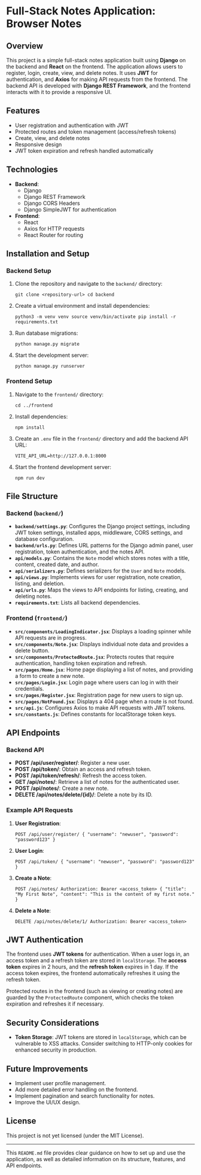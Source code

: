 # Full-Stack Notes Application: Browser Notes

## Overview

This project is a simple full-stack notes application built using **Django** on the backend and **React** on the frontend. The application allows users to register, login, create, view, and delete notes. It uses **JWT** for authentication, and **Axios** for making API requests from the frontend. The backend API is developed with **Django REST Framework**, and the frontend interacts with it to provide a responsive UI.

## Features

-   User registration and authentication with JWT
-   Protected routes and token management (access/refresh tokens)
-   Create, view, and delete notes
-   Responsive design
-   JWT token expiration and refresh handled automatically

## Technologies

-   **Backend**:
    -   Django
    -   Django REST Framework
    -   Django CORS Headers
    -   Django SimpleJWT for authentication
-   **Frontend**:
    -   React
    -   Axios for HTTP requests
    -   React Router for routing

## Installation and Setup

### Backend Setup

1.  Clone the repository and navigate to the `backend/` directory:
    
    `git clone <repository-url>
    cd backend` 
    
2.  Create a virtual environment and install dependencies:
    
    `python3 -m venv venv
    source venv/bin/activate
    pip install -r requirements.txt` 
    
3.  Run database migrations:
    
    `python manage.py migrate` 
    
4.  Start the development server:
    
    `python manage.py runserver` 
    

### Frontend Setup

1.  Navigate to the `frontend/` directory:
    
    `cd ../frontend` 
    
2.  Install dependencies:
    
    `npm install` 
    
3.  Create an `.env` file in the `frontend/` directory and add the backend API URL:
    
    `VITE_API_URL=http://127.0.0.1:8000` 
    
4.  Start the frontend development server:
    
    `npm run dev` 
    

## File Structure

### Backend (`backend/`)

-   **`backend/settings.py`**: Configures the Django project settings, including JWT token settings, installed apps, middleware, CORS settings, and database configuration.
-   **`backend/urls.py`**: Defines URL patterns for the Django admin panel, user registration, token authentication, and the notes API.
-   **`api/models.py`**: Contains the `Note` model which stores notes with a title, content, created date, and author.
-   **`api/serializers.py`**: Defines serializers for the `User` and `Note` models.
-   **`api/views.py`**: Implements views for user registration, note creation, listing, and deletion.
-   **`api/urls.py`**: Maps the views to API endpoints for listing, creating, and deleting notes.
-   **`requirements.txt`**: Lists all backend dependencies.

### Frontend (`frontend/`)

-   **`src/components/LoadingIndicator.jsx`**: Displays a loading spinner while API requests are in progress.
-   **`src/components/Note.jsx`**: Displays individual note data and provides a delete button.
-   **`src/components/ProtectedRoute.jsx`**: Protects routes that require authentication, handling token expiration and refresh.
-   **`src/pages/Home.jsx`**: Home page displaying a list of notes, and providing a form to create a new note.
-   **`src/pages/Login.jsx`**: Login page where users can log in with their credentials.
-   **`src/pages/Register.jsx`**: Registration page for new users to sign up.
-   **`src/pages/NotFound.jsx`**: Displays a 404 page when a route is not found.
-   **`src/api.js`**: Configures Axios to make API requests with JWT tokens.
-   **`src/constants.js`**: Defines constants for localStorage token keys.

## API Endpoints

### Backend API

-   **POST /api/user/register/**: Register a new user.
-   **POST /api/token/**: Obtain an access and refresh token.
-   **POST /api/token/refresh/**: Refresh the access token.
-   **GET /api/notes/**: Retrieve a list of notes for the authenticated user.
-   **POST /api/notes/**: Create a new note.
-   **DELETE /api/notes/delete/{id}/**: Delete a note by its ID.

### Example API Requests

1.  **User Registration**:
    
    `POST /api/user/register/
    {
      "username": "newuser",
      "password": "password123"
    }` 
    
2.  **User Login**:
    
    `POST /api/token/
    {
      "username": "newuser",
      "password": "password123"
    }` 
    
3.  **Create a Note**:
    
    `POST /api/notes/
    Authorization: Bearer <access_token>
    {
      "title": "My First Note",
      "content": "This is the content of my first note."
    }` 
    
4.  **Delete a Note**:
    
    `DELETE /api/notes/delete/1/
    Authorization: Bearer <access_token>` 
    

## JWT Authentication

The frontend uses **JWT tokens** for authentication. When a user logs in, an access token and a refresh token are stored in `localStorage`. The **access token** expires in 2 hours, and the **refresh token** expires in 1 day. If the access token expires, the frontend automatically refreshes it using the refresh token.

Protected routes in the frontend (such as viewing or creating notes) are guarded by the `ProtectedRoute` component, which checks the token expiration and refreshes it if necessary.

## Security Considerations

-   **Token Storage**: JWT tokens are stored in `localStorage`, which can be vulnerable to XSS attacks. Consider switching to HTTP-only cookies for enhanced security in production.

## Future Improvements

-   Implement user profile management.
-   Add more detailed error handling on the frontend.
-   Implement pagination and search functionality for notes.
-   Improve the UI/UX design.

## License

This project is not yet licensed (under the MIT License).

----------

This `README.md` file provides clear guidance on how to set up and use the application, as well as detailed information on its structure, features, and API endpoints.
